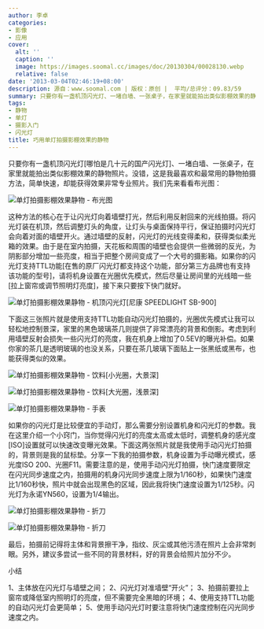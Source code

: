 ```yaml
---
author: 李卓
categories:
- 影像
- 应用
cover:
  alt: ''
  caption: ''
  image: https://images.soomal.cc/images/doc/20130304/00028130.webp
  relative: false
date: '2013-03-04T02:46:19+08:00'
description: 源自：www.soomal.com | 版权：原创 |  平均/总评分：09.83/59
summary: 只要你有一盏机顶闪光灯、一堵白墙、一张桌子，在家里就能拍出类似影棚效果的静物照片。这是我最喜欢和最常用的静物拍摄方法，对器材和环境的要求较低，操作简单，非常适合初学者。这种方法的核心在于让闪光灯向着墙壁打光，然后利用反射回来的光线拍摄。通过墙壁的反射，闪光灯的光线变得柔和……
tags:
- 静物
- 单灯
- 摄影入门
- 闪光灯
title: 巧用单灯拍摄影棚效果的静物
---
```


只要你有一盏机顶闪光灯[哪怕是几十元的国产闪光灯]、一堵白墙、一张桌子，在家里就能拍出类似影棚效果的静物照片。没错，这是我最喜欢和最常用的静物拍摄方法，简单快速，却能获得效果非常专业照片。我们先来看看布光图：



![单灯拍摄影棚效果静物 - 布光图](https://images.soomal.cc/images/doc/20130304/00028127.webp)



这种方法的核心在于让闪光灯向着墙壁打光，然后利用反射回来的光线拍摄。将闪光灯装在机顶，然后调整灯头的角度，让灯头与桌面保持平行，保证拍摄时闪光灯会向着对面的墙壁开火。通过墙壁的反射，闪光灯的光线变得柔和，获得类似柔光箱的效果。由于是在室内拍摄，天花板和周围的墙壁也会提供一些微弱的反光，为阴影部分增加一些亮度，相当于把整个房间变成了一个大号的摄影箱。如果你的闪光灯支持TTL功能[在售的原厂闪光灯都支持这个功能，部分第三方品牌也有支持该功能的型号]，请将机身设置在光圈优先模式，然后尽量让房间里的光线暗一些[拉上窗帘或调节照明灯亮度]，接下来只要按下快门就好。



![单灯拍摄影棚效果静物 - 机顶闪光灯[尼康 SPEEDLIGHT SB-900]](https://images.soomal.cc/images/doc/20130304/00028129.webp)



下面这三张照片就是使用支持TTL功能自动闪光灯拍摄的，光圈优先模式让我可以轻松地控制景深，家里的黑色玻璃茶几则提供了非常漂亮的背景和倒影。考虑到利用墙壁反射会损失一些闪光灯的亮度，我在机身上增加了0.5EV的曝光补偿。如果你家的茶几是透明玻璃的也没关系，只要在茶几玻璃下面贴上一张黑纸或黑布，也能获得类似的效果。



![单灯拍摄影棚效果静物 - 饮料[小光圈，大景深]](https://images.soomal.cc/images/doc/20130304/00028123.webp)



![单灯拍摄影棚效果静物 - 饮料[大光圈，浅景深]](https://images.soomal.cc/images/doc/20130304/00028124.webp)



![单灯拍摄影棚效果静物 - 手表](https://images.soomal.cc/images/doc/20130304/00028125.webp)



如果你的闪光灯是比较便宜的手动灯，那么需要分别设置机身和闪光灯的参数。我在这里介绍一个小窍门，当你觉得闪光灯的亮度太高或太低时，调整机身的感光度[ISO]设置就可以快速改变曝光效果。下面这两张照片就是我使用手动闪光灯拍摄的，背景则是我的鼠标垫。分享一下我的拍摄参数，机身设置为手动曝光模式，感光度ISO 200、光圈F11。需要注意的是，使用手动闪光灯拍摄，快门速度要限定在闪光同步速度之内，拍摄用的机身闪光同步速度上限为1/160秒，如果快门速度比1/160秒快，照片中就会出现黑色的区域，因此我将快门速度设置为1/125秒。闪光灯为永诺YN560，设置为1/4输出。



![单灯拍摄影棚效果静物 - 折刀](https://images.soomal.cc/images/doc/20130304/00028126.webp)



![单灯拍摄影棚效果静物 - 折刀](https://images.soomal.cc/images/doc/20130304/00028128.webp)



最后，拍摄前记得将主体和背景擦干净，指纹、灰尘或其他污渍在照片上会非常刺眼。另外，建议多尝试一些不同的背景材料，好的背景会给照片加分不少。



小结



1、主体放在闪光灯与墙壁之间；
2、闪光灯对准墙壁“开火”；
3、拍摄前要拉上窗帘或降低室内照明灯的亮度，但不需要完全黑暗的环境；
4、使用支持TTL功能的自动闪光灯会更简单；
5、使用手动闪光灯时要注意将快门速度控制在闪光同步速度之内。